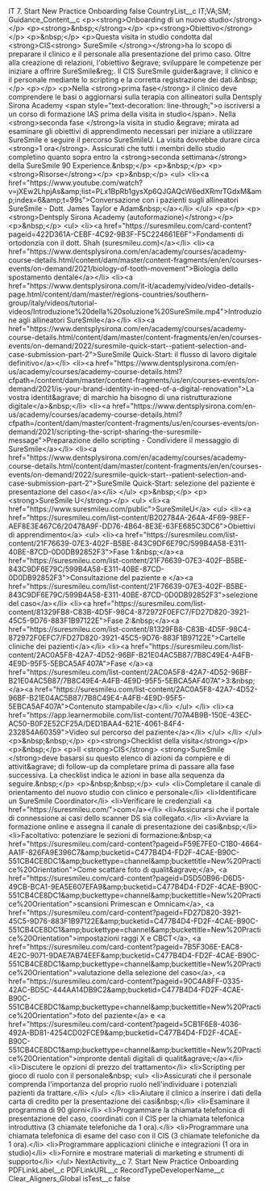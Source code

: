 <?xml version="1.0" encoding="UTF-8"?>
<CustomMetadata xmlns="http://soap.sforce.com/2006/04/metadata" xmlns:xsi="http://www.w3.org/2001/XMLSchema-instance" xmlns:xsd="http://www.w3.org/2001/XMLSchema">
    <label>IT 7. Start New Practice Onboarding</label>
    <protected>false</protected>
    <values>
        <field>CountryList__c</field>
        <value xsi:type="xsd:string">IT;VA;SM;</value>
    </values>
    <values>
        <field>Guidance_Content__c</field>
        <value xsi:type="xsd:string">&lt;p&gt;&lt;strong&gt;Onboarding di un nuovo studio&lt;/strong&gt;&lt;/p&gt;
&lt;p&gt;&lt;strong&gt;&amp;nbsp;&lt;/strong&gt;&lt;/p&gt;
&lt;p&gt;&lt;strong&gt;Obiettivo&lt;/strong&gt;&lt;/p&gt;
&lt;p&gt;&amp;nbsp;&lt;/p&gt;
&lt;p&gt;Questa visita in studio condotta dal &lt;strong&gt;CIS&lt;strong&gt; SureSmile &lt;/strong&gt;&lt;/strong&gt;ha lo scopo di preparare il clinico e il personale alla presentazione del primo caso. Oltre alla creazione di relazioni, l&apos;obiettivo &amp;egrave; sviluppare le competenze per iniziare a offrire SureSmile&amp;reg;. Il CIS SureSmile guider&amp;agrave; il clinico e il personale mediante lo scripting e la corretta registrazione dei dati.&amp;nbsp;&lt;/p&gt;
&lt;p&gt;&lt;/p&gt;
&lt;p&gt;Nella &lt;strong&gt;prima fase&lt;/strong&gt; il clinico deve comprendere le basi o aggiornarsi sulla terapia con allineatori sulla Dentsply Sirona Academy &lt;span style=&quot;text-decoration: line-through;&quot;&gt;o iscriversi a un corso di formazione IAS prima della visita in studio&lt;/span&gt;. Nella &lt;strong&gt;seconda fase &lt;/strong&gt;la visita in studio &amp;egrave; mirata ad esaminare gli obiettivi di apprendimento necessari per iniziare a utilizzare SureSmile e seguire il percorso SureSmileU. La visita dovrebbe durare circa &lt;strong&gt;1 ora&lt;/strong&gt;. Assicurati che tutti i membri dello studio completino quanto sopra entro la &lt;strong&gt;seconda settimana&lt;/strong&gt; della SureSmile 90 Experience.&amp;nbsp;&lt;/p&gt;
&lt;p&gt;&amp;nbsp;&lt;/p&gt;
&lt;p&gt;&lt;strong&gt;Risorse&lt;/strong&gt;&lt;/p&gt;
&lt;p&gt;&amp;nbsp;&lt;/p&gt;
&lt;ul&gt;
&lt;li&gt;&lt;a href=&quot;https://www.youtube.com/watch?v=jXEw2LhpjAs&amp;amp;list=PLx1BpRb1gysXp6QJGAQcW6edXRmrTGdxM&amp;amp;index=6&amp;amp;t=99s&quot;&gt;Conversazione con i pazienti sugli allineatori SureSmile - Dott. James Taylor e Adam&amp;nbsp;&lt;/a&gt;&lt;/li&gt;
&lt;/ul&gt;
&lt;p&gt;&lt;/p&gt;
&lt;p&gt;&lt;strong&gt;Dentsply Sirona Academy (autoformazione)&lt;/strong&gt;&lt;/p&gt;
&lt;p&gt;&amp;nbsp;&lt;/p&gt;
&lt;ul&gt;
&lt;li&gt;&lt;a href=&quot;https://suresmileu.com/card-content?pageid=422D361A-CEBF-4C92-9B3F-F5C224661E6F&quot;&gt;Fondamenti di ortodonzia con il dott. Shah (suresmileu.com)&lt;/a&gt;&lt;/li&gt;
&lt;li&gt;&lt;a href=&quot;https://www.dentsplysirona.com/en/academy/courses/academy-course-details.html/content/dam/master/content-fragments/en/en/courses-events/on-demand/2021/biology-of-tooth-movement&quot;&gt;Biologia dello spostamento dentale&lt;/a&gt;&lt;/li&gt;
&lt;li&gt;&lt;a href=&quot;https://www.dentsplysirona.com/it-it/academy/video/video-details-page.html/content/dam/master/regions-countries/southern-group/italy/videos/tutorial-videos/Introduzione%20della%20soluzione%20SureSmile.mp4&quot;&gt;Introduzione agli allineatori SureSmile&lt;/a&gt;&lt;/li&gt;
&lt;li&gt;&lt;a href=&quot;https://www.dentsplysirona.com/en/academy/courses/academy-course-details.html/content/dam/master/content-fragments/en/en/courses-events/on-demand/2022/suresmile-quick-start--patient-selection-and-case-submission-part-2&quot;&gt;SureSmile Quick-Start: il flusso di lavoro digitale definitivo&lt;/a&gt;&lt;/li&gt;
&lt;li&gt;&lt;a href=&quot;https://www.dentsplysirona.com/en-us/academy/courses/academy-course-details.html?cfpath=/content/dam/master/content-fragments/us/en/courses-events/on-demand/2021/is-your-brand-identity-in-need-of-a-digital-renovation&quot;&gt;La vostra identit&amp;agrave; di marchio ha bisogno di una ristrutturazione digitale&lt;/a&gt;&amp;nbsp;&lt;/li&gt;
&lt;li&gt;&lt;a href=&quot;https://www.dentsplysirona.com/en-us/academy/courses/academy-course-details.html?cfpath=/content/dam/master/content-fragments/us/en/courses-events/on-demand/2021/scripting-the-script-sharing-the-suresmile-message&quot;&gt;Preparazione dello scripting - Condividere il messaggio di SureSmile&lt;/a&gt;&lt;/li&gt;
&lt;li&gt;&lt;a href=&quot;https://www.dentsplysirona.com/en/academy/courses/academy-course-details.html/content/dam/master/content-fragments/en/en/courses-events/on-demand/2022/suresmile-quick-start--patient-selection-and-case-submission-part-2&quot;&gt;SureSmile Quick-Start: selezione del paziente e presentazione del caso&lt;/a&gt;&lt;/li&gt;
&lt;/ul&gt;
&lt;p&gt;&amp;nbsp;&lt;/p&gt;
&lt;p&gt;&lt;strong&gt;SureSmile U&lt;/strong&gt;&lt;/p&gt;
&lt;ul&gt;
&lt;li&gt;&lt;a href=&quot;https://www.suresmileu.com/public&quot;&gt;SureSmileU&lt;/a&gt;
&lt;ul&gt;
&lt;li&gt;&lt;a href=&quot;https://suresmileu.com/list-content/B202784A-264A-4F69-98EF-AEF8E3E467C6/20478A9F-DD76-4B64-8E3E-63FE685C3DC6&quot;&gt;Obiettivi di apprendimento&lt;/a&gt;
&lt;ul&gt;
&lt;li&gt;&lt;a href=&quot;https://suresmileu.com/list-content/21F76639-07E3-402F-B5BE-843C9DF6E79C/599B4A58-E311-40BE-87CD-0D0DB92852F3&quot;&gt;Fase 1:&amp;nbsp;&lt;/a&gt;&lt;a href=&quot;https://suresmileu.com/list-content/21F76639-07E3-402F-B5BE-843C9DF6E79C/599B4A58-E311-40BE-87CD-0D0DB92852F3&quot;&gt;Consultazione del paziente e &lt;/a&gt;&lt;a href=&quot;https://suresmileu.com/list-content/21F76639-07E3-402F-B5BE-843C9DF6E79C/599B4A58-E311-40BE-87CD-0D0DB92852F3&quot;&gt;selezione del caso&lt;/a&gt;&lt;/li&gt;
&lt;li&gt;&lt;a href=&quot;https://suresmileu.com/list-content/81329FB8-C83B-4D5F-98C4-872972F0EFC7/FD27D820-3921-45C5-9D76-883F1B97122E&quot;&gt;Fase 2:&amp;nbsp;&lt;/a&gt;&lt;a href=&quot;https://suresmileu.com/list-content/81329FB8-C83B-4D5F-98C4-872972F0EFC7/FD27D820-3921-45C5-9D76-883F1B97122E&quot;&gt;Cartelle cliniche dei pazienti&lt;/a&gt;&lt;/li&gt;
&lt;li&gt;&lt;a href=&quot;https://suresmileu.com/list-content/2AC0A5F8-42A7-4D52-96BF-B21E04AC5B87/7B8C49E4-A4FB-4E9D-95F5-5EBCA5AF407A&quot;&gt;Fase &lt;/a&gt;&lt;a href=&quot;https://suresmileu.com/list-content/2AC0A5F8-42A7-4D52-96BF-B21E04AC5B87/7B8C49E4-A4FB-4E9D-95F5-5EBCA5AF407A&quot;&gt;3:&amp;nbsp;&lt;/a&gt;&lt;a href=&quot;https://suresmileu.com/list-content/2AC0A5F8-42A7-4D52-96BF-B21E04AC5B87/7B8C49E4-A4FB-4E9D-95F5-5EBCA5AF407A&quot;&gt;Contenuto stampabile&lt;/a&gt;&lt;/li&gt;
&lt;/ul&gt;
&lt;/li&gt;
&lt;li&gt;&lt;a href=&quot;https://app.learnermobile.com/list-content/707A4B9B-150E-43EC-AC50-B0F2E52CF25A/DED1BAA4-621E-4061-84F4-232854A60359&quot;&gt;Video sul percorso del paziente&lt;/a&gt;&lt;/li&gt;
&lt;/ul&gt;
&lt;/li&gt;
&lt;/ul&gt;
&lt;p&gt;&amp;nbsp;&amp;nbsp;&lt;/p&gt;
&lt;p&gt;&lt;strong&gt;Checklist della visita&lt;/strong&gt;&lt;/p&gt;
&lt;p&gt;&amp;nbsp;&lt;/p&gt;
&lt;p&gt;Il &lt;strong&gt;CIS&lt;/strong&gt; &lt;strong&gt;SureSmile &lt;/strong&gt;deve basarsi su questo elenco di azioni da compiere e di attivit&amp;agrave; di follow-up da completare prima di passare alla fase successiva. La checklist indica le azioni in base alla sequenza da seguire.&amp;nbsp;&lt;/p&gt;
&lt;p&gt;&amp;nbsp;&amp;nbsp;&lt;/p&gt;
&lt;ul&gt;
&lt;li&gt;Completare il canale di orientamento del nuovo studio con clinico e personale&lt;/li&gt;
&lt;li&gt;Identificare un SureSmile Coordinator&lt;/li&gt;
&lt;li&gt;Verificare le credenziali &lt;a href=&quot;https://suresmileu.com/&quot;&gt;com&lt;/a&gt;&lt;/li&gt;
&lt;li&gt;Assicurarsi che il portale di connessione ai casi dello scanner DS sia collegato.&lt;/li&gt;
&lt;li&gt;Avviare la formazione online e assegna il canale di presentazione dei casi&amp;nbsp;&lt;/li&gt;
&lt;li&gt;Facoltativo: potenziare le sezioni di formazione:&amp;nbsp;&lt;a href=&quot;https://suresmileu.com/card-content?pageid=F59E7FE0-C1B0-4664-AA1F-826FA9E396C7&amp;amp;bucketid=C477B4D4-FD2F-4CAE-B90C-551CB4CE8DC1&amp;amp;buckettype=channel&amp;amp;buckettitle=New%20Practice%20Orientation&quot;&gt;Come scattare foto di qualit&amp;agrave;&lt;/a&gt;, &lt;a href=&quot;https://suresmileu.com/card-content?pageid=D5D50B96-D6D5-49CB-BCA1-9EA5E607EFA9&amp;amp;bucketid=C477B4D4-FD2F-4CAE-B90C-551CB4CE8DC1&amp;amp;buckettype=channel&amp;amp;buckettitle=New%20Practice%20Orientation&quot;&gt;scansioni Primescan e Omnicam&lt;/a&gt;, &lt;a href=&quot;https://suresmileu.com/card-content?pageid=FD27D820-3921-45C5-9D76-883F1B97122E&amp;amp;bucketid=C477B4D4-FD2F-4CAE-B90C-551CB4CE8DC1&amp;amp;buckettype=channel&amp;amp;buckettitle=New%20Practice%20Orientation&quot;&gt;impostazioni raggi X e CBCT&lt;/a&gt;, &lt;a href=&quot;https://suresmileu.com/card-content?pageid=7B5F306E-EAC8-4E2C-9071-9DAE7AB74EEF&amp;amp;bucketid=C477B4D4-FD2F-4CAE-B90C-551CB4CE8DC1&amp;amp;buckettype=channel&amp;amp;buckettitle=New%20Practice%20Orientation&quot;&gt;valutazione della selezione del caso&lt;/a&gt;, &lt;a href=&quot;https://suresmileu.com/card-content?pageid=90C4A8FF-0335-42AC-BD5C-444AA14DB9C2&amp;amp;bucketid=C477B4D4-FD2F-4CAE-B90C-551CB4CE8DC1&amp;amp;buckettype=channel&amp;amp;buckettitle=New%20Practice%20Orientation&quot;&gt;foto del paziente&lt;/a&gt; e &lt;a href=&quot;https://suresmileu.com/card-content?pageid=5CB1F6E8-4036-492A-BD81-4254CD02FCE9&amp;amp;bucketid=C477B4D4-FD2F-4CAE-B90C-551CB4CE8DC1&amp;amp;buckettype=channel&amp;amp;buckettitle=New%20Practice%20Orientation&quot;&gt;impronte dentali digitali di qualit&amp;agrave;&lt;/a&gt;&lt;/li&gt;
&lt;li&gt;Discutere le opzioni di prezzo del trattamento&lt;/li&gt;
&lt;li&gt;Scripting per gioco di ruolo con il personale&amp;nbsp;
&lt;ul&gt;
&lt;li&gt;Assicurati che il personale comprenda l&apos;importanza del proprio ruolo nell&apos;individuare i potenziali pazienti da trattare.&lt;/li&gt;
&lt;/ul&gt;
&lt;/li&gt;
&lt;li&gt;Aiutare il clinico a inserire i dati della carta di credito per la presentazione dei casi&amp;nbsp;&lt;/li&gt;
&lt;li&gt;Esaminare il programma di 90 giorni&lt;/li&gt;
&lt;li&gt;Programmare la chiamata telefonica di presentazione del caso, coordinati con il CIS per la chiamata telefonica introduttiva (3 chiamate telefoniche da 1 ora).&lt;/li&gt;
&lt;li&gt;Programmare una chiamata telefonica di esame del caso con il CIS (3 chiamate telefoniche da 1 ora).&lt;/li&gt;
&lt;li&gt;Programmare applicazioni cliniche e integrazioni (1 ora in studio)&lt;/li&gt;
&lt;li&gt;Fornire e mostrare materiali di marketing e strumenti di supporto&lt;/li&gt;
&lt;/ul&gt;</value>
    </values>
    <values>
        <field>NextActivity__c</field>
        <value xsi:type="xsd:string">7. Start New Practice Onboarding</value>
    </values>
    <values>
        <field>PDFLinkLabel__c</field>
        <value xsi:nil="true"/>
    </values>
    <values>
        <field>PDFLinkURL__c</field>
        <value xsi:nil="true"/>
    </values>
    <values>
        <field>RecordTypeDeveloperName__c</field>
        <value xsi:type="xsd:string">Clear_Aligners_Global</value>
    </values>
    <values>
        <field>isTest__c</field>
        <value xsi:type="xsd:boolean">false</value>
    </values>
</CustomMetadata>
